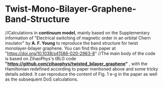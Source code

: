 # Twist-Mono-Bilayer-Graphene-Band-Structure
//Calculations in **continuum model**, mainly based on the Supplementary information of "Electrical switching of magnetic order in an orbital Chern insulator" by **A. F. Young**  to reproduce the band structure for twist monolayer-bilayer graphene. You can find this paper at "https://doi.org/10.1038/s41586-020-2963-8"
//The main body of the code is based on ZihaoPhys's tBLG code **"https://github.com/zihaophys/twisted_bilayer_graphene"** , with the Hamiltonian redefined according to paper mentioned above and some tricky details added. It can reproduce the content of Fig. 1 e-g in the paper as well as the subsequent DoS calculations.
